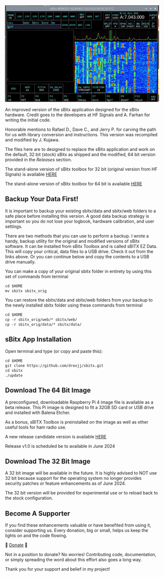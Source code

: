 ![sBitx image](sbitx.JPG)

An improved version of the sBitx application designed for the sBitx hardware. Credit goes to the developers at HF Signals and A. Farhan for writing the initial code. 

Honorable mentions to Rafael D., Dave C., and Jerry P. for carving the path for us with library conversion and instructions. This version was recompiled and modified by J. Kujawa.

The files here are to designed to replace the sBitx application and work on the default, 32 bit (stock) sBitx as shipped and the modified, 64 bit version provided in the *Releases* section.


The stand-alone version of sBitx toolbox for 32 bit (original version from HF Signals) is available [HERE](https://github.com/drexjj/sBITX-toolbox)

The stand-alone version of sBitx toolbox for 64 bit is available [HERE](https://github.com/drexjj/sBITX-toolbox64)


****Backup Your Data First!****
-----
It is important to backup your existing sbitx/data and sbitx/web folders to a safe place before installing this version. A good data backup strategy is important so you do not lose your logbook, hardware calibration, and user settings.

There are two methods that you can use to perform a backup. I wrote a handy, backup utility for the original and modified versions of sBitx software. It can be installed from sBitx Toolbox and is called sBITX EZ Data. This will copy your critical, data files to a USB drive. Check it out from the links above. Or you can continue below and copy the contents to a USB drive manually.

You can make a copy of your original sbitx folder in entirety by using this set of commands from terminal
```console
cd $HOME
mv sbitx sbitx_orig
```
You can restore the sbitx/data and sbitx/web folders from your backup to the newly installed sbitx folder using these commands from terminal
```console
cd $HOME
cp -r sbitx_orig/web/* sbitx/web/
cp -r sbitx_orig/data/* sbitx/data/
```

sBitx App Installation
-----

Open terminal and type (or copy and paste this):

```console
cd $HOME
git clone https://github.com/drexjj/sbitx.git
cd sbitx
./update
```


****Download The 64 Bit Image****
-----
A preconfigured, downloadable Raspberry Pi 4 image file is available as a beta release. This Pi image is designed to fit a 32GB SD card or USB drive and installed with Balena Etcher.

As a bonus, sBITX Toolbox is preinstalled on the image as well as other useful tools for ham radio use.

A new release candidate version is available [HERE](https://github.com/drexjj/sbitx/releases)

Release v1.0 is scheduled be to available in June 2024


****Download The 32 Bit Image****
-----
A 32 bit image will be available in the future. It is highly advised to NOT use 32 bit because support for the operating system no longer provides security patches or feature enhancements as of June 2024.

The 32 bit version will be provided for experimental use or to reload back to the stock configuration.


Become A Supporter
-----
If you find these enhancements valuable or have benefited from using it, consider supporting us. Every donation, big or small, helps us keep the lights on and the code flowing.

🌟 [Donate](https://www.paypal.com/donate/?hosted_button_id=SWPB76LVNUHEY) 🌟


Not in a position to donate? No worries! Contributing code, documentation, or simply spreading the word about this effort also goes a long way.

Thank you for your support and belief in my project!


